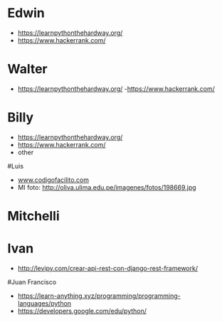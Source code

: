 # Edwin
- https://learnpythonthehardway.org/
- https://www.hackerrank.com/

# Walter
- https://learnpythonthehardway.org/
-https://www.hackerrank.com/

# Billy
- https://learnpythonthehardway.org/
- https://www.hackerrank.com/
- other

#Luis
- www.codigofacilito.com
- MI foto:
http://oliva.ulima.edu.pe/imagenes/fotos/198669.jpg

# Mitchelli

# Ivan
- http://levipy.com/crear-api-rest-con-django-rest-framework/

#Juan Francisco
- https://learn-anything.xyz/programming/programming-languages/python
- https://developers.google.com/edu/python/
